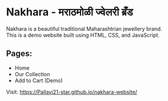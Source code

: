 # Nakhara - मराठमोळी ज्वेलरी ब्रँड

Nakhara is a beautiful traditional Maharashtrian jewellery brand.  
This is a demo website built using HTML, CSS, and JavaScript.

## Pages:
- Home
- Our Collection
- Add to Cart (Demo)

Visit: https://Pallavi21-star.github.io/nakhara-website/
